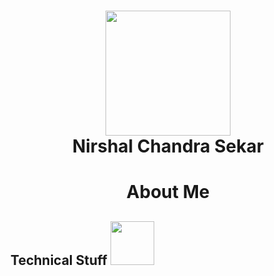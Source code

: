 <h1 align="center"> <img src="https://github.com/NirshalNiru/NirshalNiru/blob/086c421536d1b0e77569560e921c72eeac3533d3/hi.png" width = "200px">
<br>
Nirshal Chandra Sekar
</h1>

<h1 align="center"> 
About Me
</h1>


<h2> 
Technical Stuff <img src="https://github.com/NirshalNiru/NirshalNiru/blob/60be16385b681c028f3e992cb051772a66c4ae7f/calm.png" width="70px">
</h2>
